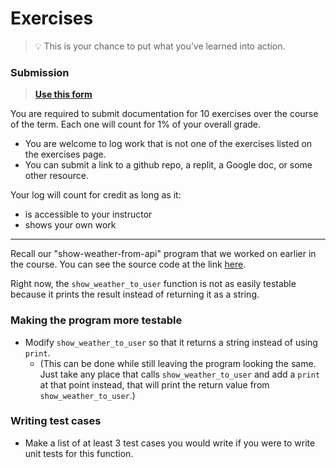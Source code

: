 
# Exercises

> 💡 This is your chance to put what you’ve learned into action.

### Submission

> **[Use this form](https://forms.gle/UbWLpo86JsWxrpNe9)**

You are required to submit documentation for 10 exercises over the
course of the term. Each one will count for 1%
of your overall grade.

* You are welcome to log work that is not one of the exercises listed on the 
exercises page.
* You can submit a link to a github repo, a replit, a Google doc, or some other 
resource.

Your log will count for credit as long as it:
- is accessible to your instructor
- shows your own work

<!--## Pagination test cases

Imagine a "pagination" function that takes a list as a parameter. The goal is to take a long list and split it into pages of length 5 or less. The result is a list of lists that all need to be less than 5 items. For example, if the input is [1, 2, 3, 4, 5, 6, 7], the output would be [[1, 2, 3, 4, 5], [6, 7]].

This type of function would be used for example if a search engine gave you 90 results, and you needed to display them to the user one page at a time.

* What test cases would you write to test this function?
  * Make a list of at least 3 test cases you would write if you were to write unit tests for this function.
-->

<hr/>

Recall our "show-weather-from-api" program that we worked on earlier in the course. You can see the source code at the link  [here](https://github.com/kibo-programming-2-jan-23/walkthroughs/blob/main/show-weather-from-api/end/program.py).

Right now, the `show_weather_to_user` function is not as easily testable because it prints the result instead of returning it as a string.

### Making the program more testable

* Modify `show_weather_to_user` so that it returns a string instead of using `print`.
   * (This can be done while still leaving the program looking the same. Just take any place that calls `show_weather_to_user` and add a `print` at that point instead, that will print the return value from `show_weather_to_user`.)
   
### Writing test cases

* Make a list of at least 3 test cases you would write if you were to write unit tests for this function.



